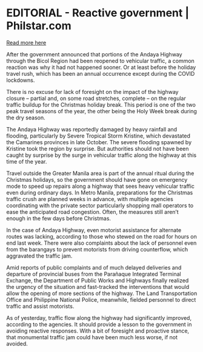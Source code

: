 # EDITORIAL - Reactive government | Philstar.com

[Read more here](https://www.philstar.com/opinion/2024/12/24/2409430/editorial-reactive-government)

After the government announced that portions of the Andaya Highway through the Bicol Region had been reopened to vehicular traffic, a common reaction was why it had not happened sooner. Or at least before the holiday travel rush, which has been an annual occurrence except during the COVID lockdowns.

There is no excuse for lack of foresight on the impact of the highway closure – partial and, on some road stretches, complete – on the regular traffic buildup for the Christmas holiday break. This period is one of the two peak travel seasons of the year, the other being the Holy Week break during the dry season.

The Andaya Highway was reportedly damaged by heavy rainfall and flooding, particularly by Severe Tropical Storm Kristine, which devastated the Camarines provinces in late October. The severe flooding spawned by Kristine took the region by surprise. But authorities should not have been caught by surprise by the surge in vehicular traffic along the highway at this time of the year.

Travel outside the Greater Manila area is part of the annual ritual during the Christmas holidays, so the government should have gone on emergency mode to speed up repairs along a highway that sees heavy vehicular traffic even during ordinary days. In Metro Manila, preparations for the Christmas traffic crush are planned weeks in advance, with multiple agencies coordinating with the private sector particularly shopping mall operators to ease the anticipated road congestion. Often, the measures still aren’t enough in the few days before Christmas.

In the case of Andaya Highway, even motorist assistance for alternate routes was lacking, according to those who stewed on the road for hours on end last week. There were also complaints about the lack of personnel even from the barangays to prevent motorists from driving counterflow, which aggravated the traffic jam.

Amid reports of public complaints and of much delayed deliveries and departure of provincial buses from the Parañaque Integrated Terminal Exchange, the Department of Public Works and Highways finally realized the urgency of the situation and fast-tracked the interventions that would allow the opening of more sections of the highway. The Land Transportation Office and Philippine National Police, meanwhile, fielded personnel to direct traffic and assist motorists.

As of yesterday, traffic flow along the highway had significantly improved, according to the agencies. It should provide a lesson to the government in avoiding reactive responses. With a bit of foresight and proactive stance, that monumental traffic jam could have been much less worse, if not avoided.